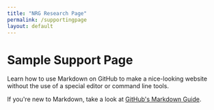 ```yaml
---
title: "NRG Research Page"
permalink: /supportingpage
layout: default
---
```



# Sample Support Page  

Learn how to use Markdown on GitHub to make a nice-looking website without
the use of a special editor or command line tools.

If you're new to Markdown, take a look at
[GitHub's Markdown Guide](https://guides.github.com/features/mastering-markdown/).

